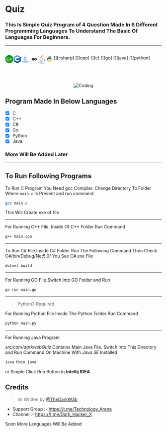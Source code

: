 # Quiz

### This Is Simple Quiz Program of 4 Question Made In 6 Different Programming Languages To Understand The Basic Of Languages For Beginners.
---
<br/>
[<img align="left" alt="csharp" width="26px" src="https://raw.githubusercontent.com/github/explore/80688e429a7d4ef2fca1e82350fe8e3517d3494d/topics/csharp/csharp.png" />][csharp]
[<img align="left" alt="cpp" width="26px" src="https://raw.githubusercontent.com/github/explore/80688e429a7d4ef2fca1e82350fe8e3517d3494d/topics/cpp/cpp.png" />][cpp]
[<img align="left" alt="c" width="26px" src="https://raw.githubusercontent.com/github/explore/80688e429a7d4ef2fca1e82350fe8e3517d3494d/topics/c/c.png" />][c]
[<img align="left" alt="go" width="26px" src="https://raw.githubusercontent.com/github/explore/80688e429a7d4ef2fca1e82350fe8e3517d3494d/topics/go/go.png" />][go]
[<img align="left" alt="java" width="26px" src="https://raw.githubusercontent.com/github/explore/80688e429a7d4ef2fca1e82350fe8e3517d3494d/topics/java/java.png" />][java]
[<img align="left" alt="python" width="26px" src="https://raw.githubusercontent.com/github/explore/80688e429a7d4ef2fca1e82350fe8e3517d3494d/topics/python/python.png" />][python]

[csharp]: https://github.com/TheDarkW3b/Quiz/blob/master/C%23/Program.cs
[cpp]: https://github.com/TheDarkW3b/Quiz/blob/master/C%2B%2B/main.cpp
[c]: https://github.com/TheDarkW3b/Quiz/blob/master/C/main.c
[go]: https://github.com/TheDarkW3b/Quiz/blob/master/GO/main.go
[java]: https://github.com/TheDarkW3b/Quiz/blob/master/Java/src/com/darkwebQuiz/Main.java
[python]: https://github.com/TheDarkW3b/Quiz/blob/master/Python/main.py
<br/>
---

<p align="center">
  <img src="https://i3.wp.com/tridenstechnology.com/wp-content/uploads/2020/02/Programming-Languages-scaled.jpg" alt="Coding"/>
</p>

## Program Made In Below Languages

- [x] C
- [x] C++
- [x] C#
- [x] Go
- [x] Python
- [x] Java

### More Will Be Added Later
---

## To Run Following Programs 

To Run C Program You Need gcc Compiler.
Change Directory To Folder Where `main.c` Is Present and run command.

```bash
gcc main.c
```
This Will Create exe of file

--- 

For Running C++ File. Inside Of C++ Folder Run Command

```bash
g++ main.cpp
```

---

To Run C# File.Inside C# Folder Run The Following Command.Then Check C#/bin/Debug/Net5.0/ You See C#.exe File

```bash
dotnet build
```
---

For Running GO File.Switch Into GO Folder and Run
```bash
go run main.go
```
---

> Python3 Required

For Running Python File.Inside The Python Folder Run Command

```bash
python main.py
```
---

For Running Java Program

*src/com/darkwebQuiz* Contains Main Java File. Switch Into This Directory and Run Command On Machine With *Java SE* Installed

```bash
java Main.java
```

or Simple Click Run Button In **Intellij IDEA**

## Credits

> Its Written by [@TheDarkW3b](https://t.me/TheDarkW3b)
* Support Group :- https://t.me/Technology_Arena
* Channel :- https://t.me/Dark_Hacker_X

Soon More Languages Will Be Added

